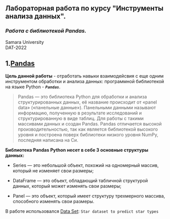 
## Лабораторная работа по курсу "Инструменты анализа данных".<br/>
### *Работа с библиотекой Pandas.* <br/>
Samara University <br/>
DAT-2022

## 1.[Pandas](https://github.com/Dark-MonkGI/Data_Analysis_Tools_SAMARA_UNIVERSITY/blob/main/1.%20Pandas/DAT_6131-010402D_Griaznov_I_LW1.ipynb)
**Цель данной работы** - отработать навыки взаимодейсвия с еще одним инструментом обработки и анализа данных: программной библиотекой на языке Python -  ***`Pandas`***.

> Pandas — это библиотека Python для обработки и анализа структурированных данных, её название происходит от «panel data» («панельные данные»). Панельными данными называют информацию, полученную в результате исследований и структурированную в виде таблиц. Для работы с такими массивами данных и создан Pandas. 
> Pandas отличается высокой производительностью, так как является библиотекой высокого уровня и построена поверх библиотеки низкого уровня NumPy, последняя написана на Си. <br/>

**Библиотека Pandas Python несет в себе 3 основные структуры данных:**

 -   Series — это небольшой объект, похожий на одномерный массив, который не изменяет свои размеры;

 -   DataFrame — это объект, обладающий табличной структурой данных, который может изменять свои размеры;

 -  Panel — это объект, который имеет структуру трехмерного массива, способного изменять свои размеры.


В работе использовался [Data Set](https://www.kaggle.com/datasets/deepu1109/star-dataset): `Star dataset to predict star types`  <br/>



